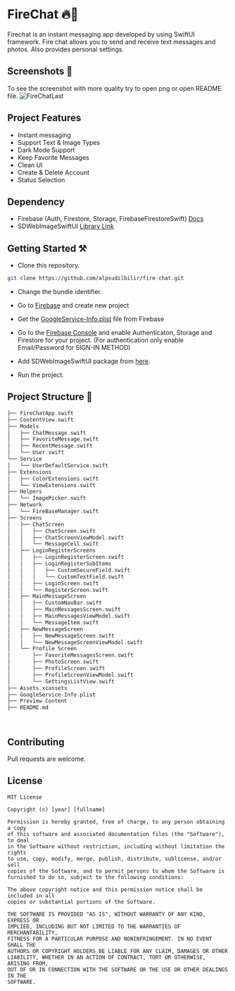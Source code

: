 # FireChat 🔥💬
Firechat is an instant messaging app developed by using SwiftUI framework. Fire chat allows you to send and receive text messages and photos. Also provides personal settings. 

## Screenshots 📱
To see the screenshot with more quality try to open png or open README file. 
![FireChatLast](https://user-images.githubusercontent.com/87194129/183529071-4b213aa7-9696-4800-a102-ebf9f705f01d.png)

## Project Features 
 - Instant messaging
 - Support Text & Image Types
 - Dark Mode Support
 - Keep Favorite Messages
 - Clean UI
 - Create & Delete Account
 - Status Selection
## Dependency
 - Firebase (Auth, Firestore, Storage, FirebaseFirestoreSwift) [Docs](https://firebase.google.com/docs/ios/setup)
 - SDWebImageSwiftUI [Library Link](https://github.com/SDWebImage/SDWebImageSwiftUI)
## Getting Started ⚒
 - Clone this repository.


```bash
git clone https://github.com/alpsudilbilir/fire-chat.git
```
 - Change the bundle identifier.

 - Go to [Firebase](https://firebase.google.com/) and create new project
 - Get the  [GoogleService-Info.plist](https://support.google.com/firebase/answer/7015592#zippy=%2Cin-this-article) file from Firebase
 - Go to the [Firebase Console](https://console.firebase.google.com/) and enable Authenticaton, Storage and Firestore for your project. (For authentication only enable Email/Password for SIGN-IN METHOD)
 - Add SDWebImageSwiftUI package from [here](https://github.com/SDWebImage/SDWebImageSwiftUI).
 - Run the project. 

## Project Structure 🦚

```swift
├── FireChatApp.swift
├── ContentView.swift
├── Models
│   ├── ChatMessage.swift
│   ├── FavoriteMessage.swift
│   ├── RecentMessage.swift
│   └── User.swift
└── Service
│   └── UserDefaultService.swift
├── Extensions
│   ├── ColorExtensions.swift
│   └── ViewExtensions.swift
├── Helpers
│   └── ImagePicker.swift
├── Network
│   └── FireBaseManager.swift
├── Screens
│   ├── ChatScreen
│   │   ├── ChatScreen.swift
│   │   ├── ChatScreenViewModel.swift
│   │   └── MessageCell.swift
│   ├── LoginRegisterScreens
│   │   ├── LoginRegisterScreen.swift
│   │   ├── LoginRegisterSubItems
│   │   │   ├── CustomSecureField.swift
│   │   │   └── CustomTextField.swift
│   │   ├── LoginScreen.swift
│   │   └── RegisterScreen.swift
│   ├── MainMessageScreen
│   │   ├── CustomNavBar.swift
│   │   ├── MainMessagesScreen.swift
│   │   ├── MainMessagesViewModel.swift
│   │   └── MessageItem.swift
│   ├── NewMessageScreen
│   │   ├── NewMessageScreen.swift
│   │   └── NewMessageScreenViewModel.swift
│   └── Profile Screen
│       ├── FavoriteMessagesScreen.swift
│       ├── PhotoScreen.swift
│       ├── ProfileScreen.swift
│       ├── ProfileScreenViewModel.swift
│       └── SettingsListView.swift
├── Assets.xcassets
├── GoogleService-Info.plist
├── Preview Content
├── README.md




```

## Contributing
Pull requests are welcome.


## License
```
MIT License

Copyright (c) [year] [fullname]

Permission is hereby granted, free of charge, to any person obtaining a copy
of this software and associated documentation files (the "Software"), to deal
in the Software without restriction, including without limitation the rights
to use, copy, modify, merge, publish, distribute, sublicense, and/or sell
copies of the Software, and to permit persons to whom the Software is
furnished to do so, subject to the following conditions:

The above copyright notice and this permission notice shall be included in all
copies or substantial portions of the Software.

THE SOFTWARE IS PROVIDED "AS IS", WITHOUT WARRANTY OF ANY KIND, EXPRESS OR
IMPLIED, INCLUDING BUT NOT LIMITED TO THE WARRANTIES OF MERCHANTABILITY,
FITNESS FOR A PARTICULAR PURPOSE AND NONINFRINGEMENT. IN NO EVENT SHALL THE
AUTHORS OR COPYRIGHT HOLDERS BE LIABLE FOR ANY CLAIM, DAMAGES OR OTHER
LIABILITY, WHETHER IN AN ACTION OF CONTRACT, TORT OR OTHERWISE, ARISING FROM,
OUT OF OR IN CONNECTION WITH THE SOFTWARE OR THE USE OR OTHER DEALINGS IN THE
SOFTWARE.

